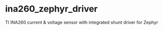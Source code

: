 # ina260_zephyr_driver
TI INA260 current &amp; voltage sensor with integrated shunt driver for Zephyr
